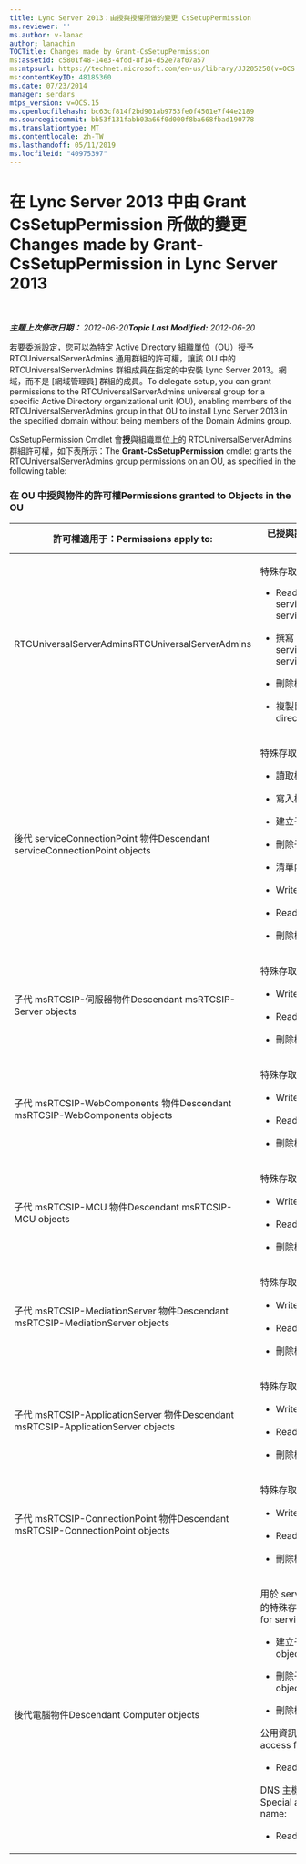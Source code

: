 ```yaml
---
title: Lync Server 2013：由授與授權所做的變更 CsSetupPermission
ms.reviewer: ''
ms.author: v-lanac
author: lanachin
TOCTitle: Changes made by Grant-CsSetupPermission
ms:assetid: c5801f48-14e3-4fdd-8f14-d52e7af07a57
ms:mtpsurl: https://technet.microsoft.com/en-us/library/JJ205250(v=OCS.15)
ms:contentKeyID: 48185360
ms.date: 07/23/2014
manager: serdars
mtps_version: v=OCS.15
ms.openlocfilehash: bc63cf814f2bd901ab9753fe0f4501e7f44e2189
ms.sourcegitcommit: bb53f131fabb03a66f0d000f8ba668fbad190778
ms.translationtype: MT
ms.contentlocale: zh-TW
ms.lasthandoff: 05/11/2019
ms.locfileid: "40975397"
---
```

<div data-xmlns="http://www.w3.org/1999/xhtml">

<div class="topic" data-xmlns="http://www.w3.org/1999/xhtml" data-msxsl="urn:schemas-microsoft-com:xslt" data-cs="http://msdn.microsoft.com/en-us/">

<div data-asp="http://msdn2.microsoft.com/asp">

# <a name="changes-made-by-grant-cssetuppermission-in-lync-server-2013"></a><span data-ttu-id="855bb-102">在 Lync Server 2013 中由 Grant CsSetupPermission 所做的變更</span><span class="sxs-lookup"><span data-stu-id="855bb-102">Changes made by Grant-CsSetupPermission in Lync Server 2013</span></span>

</div>

<div id="mainSection">

<div id="mainBody">

<span> </span>

<span data-ttu-id="855bb-103">_**主題上次修改日期：** 2012-06-20_</span><span class="sxs-lookup"><span data-stu-id="855bb-103">_**Topic Last Modified:** 2012-06-20_</span></span>

<span data-ttu-id="855bb-104">若要委派設定，您可以為特定 Active Directory 組織單位（OU）授予 RTCUniversalServerAdmins 通用群組的許可權，讓該 OU 中的 RTCUniversalServerAdmins 群組成員在指定的中安裝 Lync Server 2013。網域，而不是 [網域管理員] 群組的成員。</span><span class="sxs-lookup"><span data-stu-id="855bb-104">To delegate setup, you can grant permissions to the RTCUniversalServerAdmins universal group for a specific Active Directory organizational unit (OU), enabling members of the RTCUniversalServerAdmins group in that OU to install Lync Server 2013 in the specified domain without being members of the Domain Admins group.</span></span>

<span data-ttu-id="855bb-105">CsSetupPermission Cmdlet 會**授**與組織單位上的 RTCUniversalServerAdmins 群組許可權，如下表所示：</span><span class="sxs-lookup"><span data-stu-id="855bb-105">The **Grant-CsSetupPermission** cmdlet grants the RTCUniversalServerAdmins group permissions on an OU, as specified in the following table:</span></span>

### <a name="permissions-granted-to-objects-in-the-ou"></a><span data-ttu-id="855bb-106">在 OU 中授與物件的許可權</span><span class="sxs-lookup"><span data-stu-id="855bb-106">Permissions granted to Objects in the OU</span></span>

<table>
<colgroup>
<col style="width: 50%" />
<col style="width: 50%" />
</colgroup>
<thead>
<tr class="header">
<th><span data-ttu-id="855bb-107">許可權適用于：</span><span class="sxs-lookup"><span data-stu-id="855bb-107">Permissions apply to:</span></span></th>
<th><span data-ttu-id="855bb-108">已授與許可權：</span><span class="sxs-lookup"><span data-stu-id="855bb-108">Permissions granted are:</span></span></th>
</tr>
</thead>
<tbody>
<tr class="odd">
<td><p><span data-ttu-id="855bb-109">RTCUniversalServerAdmins</span><span class="sxs-lookup"><span data-stu-id="855bb-109">RTCUniversalServerAdmins</span></span></p></td>
<td><p><span data-ttu-id="855bb-110">特殊存取：</span><span class="sxs-lookup"><span data-stu-id="855bb-110">Special access:</span></span></p>
<ul>
<li><p><span data-ttu-id="855bb-111">Read servicePrincipalName</span><span class="sxs-lookup"><span data-stu-id="855bb-111">Read servicePrincipalName</span></span></p></li>
<li><p><span data-ttu-id="855bb-112">撰寫 servicePrincipalName</span><span class="sxs-lookup"><span data-stu-id="855bb-112">Write servicePrincipalName</span></span></p></li>
<li><p><span data-ttu-id="855bb-113">刪除樹</span><span class="sxs-lookup"><span data-stu-id="855bb-113">Delete tree</span></span></p></li>
<li><p><span data-ttu-id="855bb-114">複製目錄變更</span><span class="sxs-lookup"><span data-stu-id="855bb-114">Replicating directory changes</span></span></p></li>
</ul></td>
</tr>
<tr class="even">
<td><p><span data-ttu-id="855bb-115">後代 serviceConnectionPoint 物件</span><span class="sxs-lookup"><span data-stu-id="855bb-115">Descendant serviceConnectionPoint objects</span></span></p></td>
<td><p><span data-ttu-id="855bb-116">特殊存取：</span><span class="sxs-lookup"><span data-stu-id="855bb-116">Special access:</span></span></p>
<ul>
<li><p><span data-ttu-id="855bb-117">讀取權限</span><span class="sxs-lookup"><span data-stu-id="855bb-117">Read permissions</span></span></p></li>
<li><p><span data-ttu-id="855bb-118">寫入權限</span><span class="sxs-lookup"><span data-stu-id="855bb-118">Write permissions</span></span></p></li>
<li><p><span data-ttu-id="855bb-119">建立子系</span><span class="sxs-lookup"><span data-stu-id="855bb-119">Create child</span></span></p></li>
<li><p><span data-ttu-id="855bb-120">刪除子系</span><span class="sxs-lookup"><span data-stu-id="855bb-120">Delete child</span></span></p></li>
<li><p><span data-ttu-id="855bb-121">清單內容</span><span class="sxs-lookup"><span data-stu-id="855bb-121">List contents</span></span></p></li>
<li><p><span data-ttu-id="855bb-122">Write 屬性</span><span class="sxs-lookup"><span data-stu-id="855bb-122">Write property</span></span></p></li>
<li><p><span data-ttu-id="855bb-123">Read 屬性</span><span class="sxs-lookup"><span data-stu-id="855bb-123">Read property</span></span></p></li>
<li><p><span data-ttu-id="855bb-124">刪除樹</span><span class="sxs-lookup"><span data-stu-id="855bb-124">Delete tree</span></span></p></li>
</ul></td>
</tr>
<tr class="odd">
<td><p><span data-ttu-id="855bb-125">子代 msRTCSIP-伺服器物件</span><span class="sxs-lookup"><span data-stu-id="855bb-125">Descendant msRTCSIP-Server objects</span></span></p></td>
<td><p><span data-ttu-id="855bb-126">特殊存取：</span><span class="sxs-lookup"><span data-stu-id="855bb-126">Special access:</span></span></p>
<ul>
<li><p><span data-ttu-id="855bb-127">Write 屬性</span><span class="sxs-lookup"><span data-stu-id="855bb-127">Write property</span></span></p></li>
<li><p><span data-ttu-id="855bb-128">Read 屬性</span><span class="sxs-lookup"><span data-stu-id="855bb-128">Read property</span></span></p></li>
<li><p><span data-ttu-id="855bb-129">刪除樹</span><span class="sxs-lookup"><span data-stu-id="855bb-129">Delete tree</span></span></p></li>
</ul></td>
</tr>
<tr class="even">
<td><p><span data-ttu-id="855bb-130">子代 msRTCSIP-WebComponents 物件</span><span class="sxs-lookup"><span data-stu-id="855bb-130">Descendant msRTCSIP-WebComponents objects</span></span></p></td>
<td><p><span data-ttu-id="855bb-131">特殊存取：</span><span class="sxs-lookup"><span data-stu-id="855bb-131">Special access:</span></span></p>
<ul>
<li><p><span data-ttu-id="855bb-132">Write 屬性</span><span class="sxs-lookup"><span data-stu-id="855bb-132">Write property</span></span></p></li>
<li><p><span data-ttu-id="855bb-133">Read 屬性</span><span class="sxs-lookup"><span data-stu-id="855bb-133">Read property</span></span></p></li>
<li><p><span data-ttu-id="855bb-134">刪除樹</span><span class="sxs-lookup"><span data-stu-id="855bb-134">Delete tree</span></span></p></li>
</ul></td>
</tr>
<tr class="odd">
<td><p><span data-ttu-id="855bb-135">子代 msRTCSIP-MCU 物件</span><span class="sxs-lookup"><span data-stu-id="855bb-135">Descendant msRTCSIP-MCU objects</span></span></p></td>
<td><p><span data-ttu-id="855bb-136">特殊存取：</span><span class="sxs-lookup"><span data-stu-id="855bb-136">Special access:</span></span></p>
<ul>
<li><p><span data-ttu-id="855bb-137">Write 屬性</span><span class="sxs-lookup"><span data-stu-id="855bb-137">Write property</span></span></p></li>
<li><p><span data-ttu-id="855bb-138">Read 屬性</span><span class="sxs-lookup"><span data-stu-id="855bb-138">Read property</span></span></p></li>
<li><p><span data-ttu-id="855bb-139">刪除樹</span><span class="sxs-lookup"><span data-stu-id="855bb-139">Delete tree</span></span></p></li>
</ul></td>
</tr>
<tr class="even">
<td><p><span data-ttu-id="855bb-140">子代 msRTCSIP-MediationServer 物件</span><span class="sxs-lookup"><span data-stu-id="855bb-140">Descendant msRTCSIP-MediationServer objects</span></span></p></td>
<td><p><span data-ttu-id="855bb-141">特殊存取：</span><span class="sxs-lookup"><span data-stu-id="855bb-141">Special access:</span></span></p>
<ul>
<li><p><span data-ttu-id="855bb-142">Write 屬性</span><span class="sxs-lookup"><span data-stu-id="855bb-142">Write property</span></span></p></li>
<li><p><span data-ttu-id="855bb-143">Read 屬性</span><span class="sxs-lookup"><span data-stu-id="855bb-143">Read property</span></span></p></li>
<li><p><span data-ttu-id="855bb-144">刪除樹</span><span class="sxs-lookup"><span data-stu-id="855bb-144">Delete tree</span></span></p></li>
</ul></td>
</tr>
<tr class="odd">
<td><p><span data-ttu-id="855bb-145">子代 msRTCSIP-ApplicationServer 物件</span><span class="sxs-lookup"><span data-stu-id="855bb-145">Descendant msRTCSIP-ApplicationServer objects</span></span></p></td>
<td><p><span data-ttu-id="855bb-146">特殊存取：</span><span class="sxs-lookup"><span data-stu-id="855bb-146">Special access:</span></span></p>
<ul>
<li><p><span data-ttu-id="855bb-147">Write 屬性</span><span class="sxs-lookup"><span data-stu-id="855bb-147">Write property</span></span></p></li>
<li><p><span data-ttu-id="855bb-148">Read 屬性</span><span class="sxs-lookup"><span data-stu-id="855bb-148">Read property</span></span></p></li>
<li><p><span data-ttu-id="855bb-149">刪除樹</span><span class="sxs-lookup"><span data-stu-id="855bb-149">Delete tree</span></span></p></li>
</ul></td>
</tr>
<tr class="even">
<td><p><span data-ttu-id="855bb-150">子代 msRTCSIP-ConnectionPoint 物件</span><span class="sxs-lookup"><span data-stu-id="855bb-150">Descendant msRTCSIP-ConnectionPoint objects</span></span></p></td>
<td><p><span data-ttu-id="855bb-151">特殊存取：</span><span class="sxs-lookup"><span data-stu-id="855bb-151">Special access:</span></span></p>
<ul>
<li><p><span data-ttu-id="855bb-152">Write 屬性</span><span class="sxs-lookup"><span data-stu-id="855bb-152">Write property</span></span></p></li>
<li><p><span data-ttu-id="855bb-153">Read 屬性</span><span class="sxs-lookup"><span data-stu-id="855bb-153">Read property</span></span></p></li>
<li><p><span data-ttu-id="855bb-154">刪除樹</span><span class="sxs-lookup"><span data-stu-id="855bb-154">Delete tree</span></span></p></li>
</ul></td>
</tr>
<tr class="odd">
<td><p><span data-ttu-id="855bb-155">後代電腦物件</span><span class="sxs-lookup"><span data-stu-id="855bb-155">Descendant Computer objects</span></span></p></td>
<td><p><span data-ttu-id="855bb-156">用於 serviceConnectionPoint 的特殊存取：</span><span class="sxs-lookup"><span data-stu-id="855bb-156">Special access for serviceConnectionPoint:</span></span></p>
<ul>
<li><p><span data-ttu-id="855bb-157">建立子物件</span><span class="sxs-lookup"><span data-stu-id="855bb-157">Create child objects</span></span></p></li>
<li><p><span data-ttu-id="855bb-158">刪除子物件</span><span class="sxs-lookup"><span data-stu-id="855bb-158">Delete child objects</span></span></p></li>
<li><p><span data-ttu-id="855bb-159">刪除樹</span><span class="sxs-lookup"><span data-stu-id="855bb-159">Delete tree</span></span></p></li>
</ul>
<p><span data-ttu-id="855bb-160">公用資訊的特殊存取權：</span><span class="sxs-lookup"><span data-stu-id="855bb-160">Special access for public information:</span></span></p>
<ul>
<li><p><span data-ttu-id="855bb-161">Read 屬性</span><span class="sxs-lookup"><span data-stu-id="855bb-161">Read property</span></span></p></li>
</ul>
<p><span data-ttu-id="855bb-162">DNS 主機名稱的特殊存取權：</span><span class="sxs-lookup"><span data-stu-id="855bb-162">Special access for DNS host name:</span></span></p>
<ul>
<li><p><span data-ttu-id="855bb-163">Read 屬性</span><span class="sxs-lookup"><span data-stu-id="855bb-163">Read property</span></span></p></li>
</ul></td>
</tr>
</tbody>
</table>


</div>

<span> </span>

</div>

</div>

</div>

